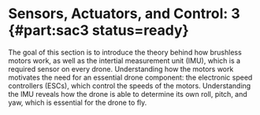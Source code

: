 # Sensors, Actuators, and Control: 3 {#part:sac3 status=ready}

The goal of this section is to introduce the theory behind how brushless motors work, as well as the intertial measurement unit (IMU), which is a required sensor on every drone. Understanding how the motors work motivates the need for an essential drone component: the electronic speed controllers (ESCs), which control the speeds of the motors. Understanding the IMU reveals how the drone is able to determine its own roll, pitch, and yaw, which is essential for the drone to fly.
